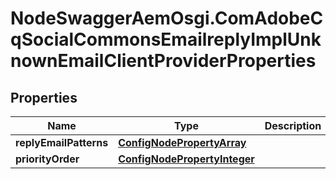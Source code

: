 # NodeSwaggerAemOsgi.ComAdobeCqSocialCommonsEmailreplyImplUnknownEmailClientProviderProperties

## Properties

Name | Type | Description | Notes
------------ | ------------- | ------------- | -------------
**replyEmailPatterns** | [**ConfigNodePropertyArray**](ConfigNodePropertyArray.md) |  | [optional] 
**priorityOrder** | [**ConfigNodePropertyInteger**](ConfigNodePropertyInteger.md) |  | [optional] 


